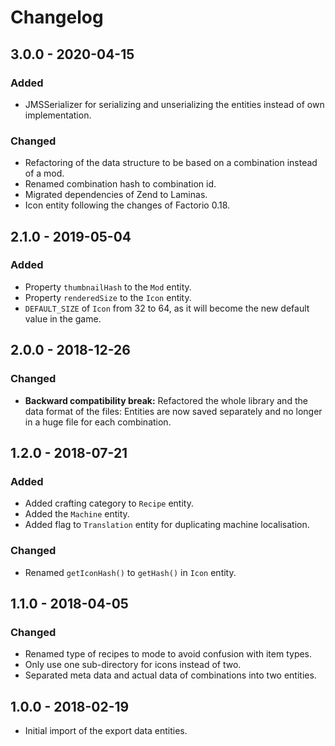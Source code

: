 # Changelog

## 3.0.0 - 2020-04-15

### Added

- JMSSerializer for serializing and unserializing the entities instead of own implementation.

### Changed

- Refactoring of the data structure to be based on a combination instead of a mod.
- Renamed combination hash to combination id.
- Migrated dependencies of Zend to Laminas.
- Icon entity following the changes of Factorio 0.18.

## 2.1.0 - 2019-05-04

### Added

- Property `thumbnailHash` to the `Mod` entity.
- Property `renderedSize` to the `Icon` entity.
- `DEFAULT_SIZE` of `Icon` from 32 to 64, as it will become the new default value in the game. 

## 2.0.0 - 2018-12-26

### Changed

- **Backward compatibility break:** Refactored the whole library and the data format of the files: Entities are now saved separately and no longer in a 
  huge file for each combination. 

## 1.2.0 - 2018-07-21

### Added

- Added crafting category to `Recipe` entity.
- Added the `Machine` entity.
- Added flag to `Translation` entity for duplicating machine localisation.

### Changed

- Renamed `getIconHash()` to `getHash()` in `Icon` entity.

## 1.1.0 - 2018-04-05

### Changed

- Renamed type of recipes to mode to avoid confusion with item types.
- Only use one sub-directory for icons instead of two.
- Separated meta data and actual data of combinations into two entities. 

## 1.0.0 - 2018-02-19

- Initial import of the export data entities.
